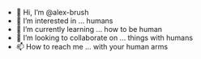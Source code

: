- 👋 Hi, I’m @alex-brush
- 👀 I’m interested in ... humans
- 🌱 I’m currently learning ... how to be human
- 💞️ I’m looking to collaborate on ... things with humans
- 📫 How to reach me ... with your human arms

<!---
alex-brush/alex-brush is a ✨ special ✨ repository because its `README.md` (this file) appears on your GitHub profile.
You can click the Preview link to take a look at your changes.
--->
